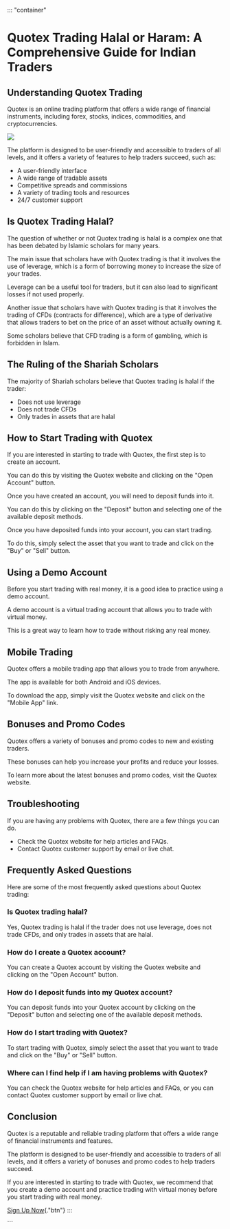 ::: \"container\"
# Quotex Trading Halal or Haram: A Comprehensive Guide for Indian Traders

## Understanding Quotex Trading

Quotex is an online trading platform that offers a wide range of
financial instruments, including forex, stocks, indices, commodities,
and cryptocurrencies.

[![](https://static.quotex.io/files/4_en/300_250.jpg)](https://traff.sbs/brokerqxlid)

The platform is designed to be user-friendly and accessible to traders
of all levels, and it offers a variety of features to help traders
succeed, such as:

-   A user-friendly interface
-   A wide range of tradable assets
-   Competitive spreads and commissions
-   A variety of trading tools and resources
-   24/7 customer support

## Is Quotex Trading Halal?

The question of whether or not Quotex trading is halal is a complex one
that has been debated by Islamic scholars for many years.

The main issue that scholars have with Quotex trading is that it
involves the use of leverage, which is a form of borrowing money to
increase the size of your trades.

Leverage can be a useful tool for traders, but it can also lead to
significant losses if not used properly.

Another issue that scholars have with Quotex trading is that it involves
the trading of CFDs (contracts for difference), which are a type of
derivative that allows traders to bet on the price of an asset without
actually owning it.

Some scholars believe that CFD trading is a form of gambling, which is
forbidden in Islam.

## The Ruling of the Shariah Scholars

The majority of Shariah scholars believe that Quotex trading is halal if
the trader:

-   Does not use leverage
-   Does not trade CFDs
-   Only trades in assets that are halal

## How to Start Trading with Quotex

If you are interested in starting to trade with Quotex, the first step
is to create an account.

You can do this by visiting the Quotex website and clicking on the
"Open Account" button.

Once you have created an account, you will need to deposit funds into
it.

You can do this by clicking on the "Deposit" button and selecting
one of the available deposit methods.

Once you have deposited funds into your account, you can start trading.

To do this, simply select the asset that you want to trade and click on
the "Buy" or "Sell" button.

## Using a Demo Account

Before you start trading with real money, it is a good idea to practice
using a demo account.

A demo account is a virtual trading account that allows you to trade
with virtual money.

This is a great way to learn how to trade without risking any real
money.

## Mobile Trading

Quotex offers a mobile trading app that allows you to trade from
anywhere.

The app is available for both Android and iOS devices.

To download the app, simply visit the Quotex website and click on the
"Mobile App" link.

## Bonuses and Promo Codes

Quotex offers a variety of bonuses and promo codes to new and existing
traders.

These bonuses can help you increase your profits and reduce your losses.

To learn more about the latest bonuses and promo codes, visit the Quotex
website.

## Troubleshooting

If you are having any problems with Quotex, there are a few things you
can do.

-   Check the Quotex website for help articles and FAQs.
-   Contact Quotex customer support by email or live chat.

## Frequently Asked Questions

Here are some of the most frequently asked questions about Quotex
trading:

### Is Quotex trading halal?

Yes, Quotex trading is halal if the trader does not use leverage, does
not trade CFDs, and only trades in assets that are halal.

### How do I create a Quotex account?

You can create a Quotex account by visiting the Quotex website and
clicking on the "Open Account" button.

### How do I deposit funds into my Quotex account?

You can deposit funds into your Quotex account by clicking on the
"Deposit" button and selecting one of the available deposit
methods.

### How do I start trading with Quotex?

To start trading with Quotex, simply select the asset that you want to
trade and click on the "Buy" or "Sell" button.

### Where can I find help if I am having problems with Quotex?

You can check the Quotex website for help articles and FAQs, or you can
contact Quotex customer support by email or live chat.

## Conclusion

Quotex is a reputable and reliable trading platform that offers a wide
range of financial instruments and features.

The platform is designed to be user-friendly and accessible to traders
of all levels, and it offers a variety of bonuses and promo codes to
help traders succeed.

If you are interested in starting to trade with Quotex, we recommend
that you create a demo account and practice trading with virtual money
before you start trading with real money.

[Sign Up Now](\%22https://traff.sbs/brokerqxsignup\%22){."btn"}
:::

\`\`\`


